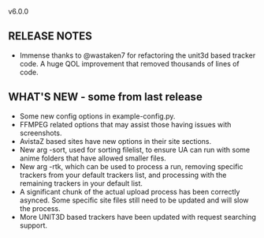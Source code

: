 v6.0.0

## RELEASE NOTES
 - Immense thanks to @wastaken7 for refactoring the unit3d based tracker code. A huge QOL improvement that removed thousands of lines of code.

## WHAT'S NEW - some from last release
 - Some new config options in example-config.py.
 - FFMPEG related options that may assist those having issues with screenshots.
 - AvistaZ based sites have new options in their site sections.
 - New arg -sort, used for sorting filelist, to ensure UA can run with some anime folders that have allowed smaller files.
 - New arg -rtk, which can be used to process a run, removing specific trackers from your default trackers list, and processing with the remaining trackers in your default list.
 - A significant chunk of the actual upload process has been correctly asynced. Some specific site files still need to be updated and will slow the process.
 - More UNIT3D based trackers have been updated with request searching support.
